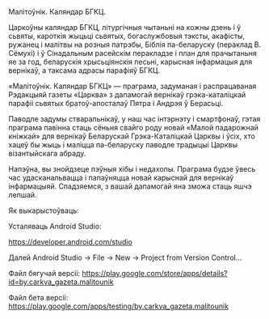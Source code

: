 
Малітоўнік. Каляндар БГКЦ.

Царкоўны каляндар БГКЦ, літургічныя чытаньні на кожны дзень і ў сьвяты, кароткія жыцьці сьвятых, богаслужбовыя тэксты, акафісты, ружанец і малітвы на розныя патрэбы, Біблія па-беларуску (пераклад В. Сёмухі) і ў Сінадальным расейскім перакладзе і план для прачытаньня яе за год, беларускія хрысьціянскія песьні, карысная інфармацыя для вернікаў, а таксама адрасы парафіяў БГКЦ.

«Малітоўнік. Каляндар БГКЦ» — праграма, задуманая і распрацаваная Рэдакцыяй газеты «Царква» з дапамогай вернікаў грэка-каталіцкай парафіі сьвятых братоў-апосталаў Пятра і Андрэя ў Берасьці.

Паводле задумы стваральнікаў, у наш час інтэрнэту і смартфонаў, гэтая праграма павінна стаць сёньня свайго роду новай «Малой падарожнай кніжкай» для вернікаў Беларускай Грэка-Каталіцкай Царквы і ўсіх, хто хацеў бы жыць і маліцца па-беларуску паводле традыцыі Царквы візантыйскага абраду.

Напэўна, вы знойдзеце пэўныя хібы і недахопы. Праграма будзе ўвесь час удасканальвацца і папаўняцца новай карыснай для вернікаў інфармацыяй. Спадзяемся, з вашай дапамогай яна зможа стаць яшчэ лепшай.

Як выкарыстоўваць:

Усталяваць Android Studio:

https://developer.android.com/studio

Далей Android Studio -> File -> New -> Project from Version Control...

Файл бягучай версіі: https://play.google.com/store/apps/details?id=by.carkva_gazeta.malitounik

Файл бета версіі: https://play.google.com/apps/testing/by.carkva_gazeta.malitounik
